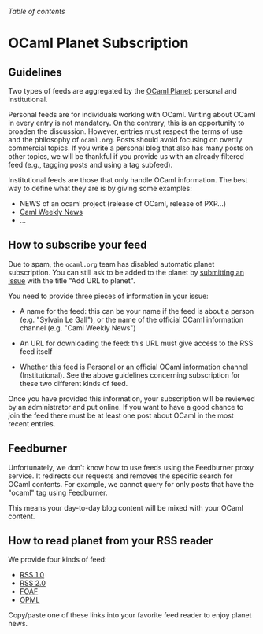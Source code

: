 <!-- ((! set title OCaml Planet Subscription !)) ((! set community !)) -->

*Table of contents*

# OCaml Planet Subscription

## Guidelines

Two types of feeds are aggregated by the [OCaml Planet](planet.html):
personal and institutional.

Personal feeds are for individuals working with OCaml.  Writing
about OCaml in every entry is not mandatory.  On the contrary, this is
an opportunity to broaden the discussion.  However, entries must respect the
terms of use and the philosophy of `ocaml.org`. Posts should avoid focusing
on overtly commercial topics. If you write a personal blog that also has
many posts on other topics, we will be thankful if you provide us with an
already filtered feed (e.g., tagging posts and using a tag subfeed).

Institutional feeds are those that only handle OCaml information.  The best
way to define what they are is by giving some examples:

- NEWS of an ocaml project (release of OCaml, release of PXP...)
- [Caml Weekly News](http://alan.petitepomme.net/cwn/index.html)
- ...

## How to subscribe your feed

Due to spam, the `ocaml.org` team has disabled automatic planet
subscription. You can still ask to be added to the planet by
[submitting an issue](https://github.com/ocaml/ocaml.org/issues) with
the title "Add URL to planet".

You need to provide three pieces of information in your issue:

- A name for the feed: this can be your name if the feed is about a
  person (e.g. "Sylvain Le Gall"), or the name of the official OCaml
  information channel (e.g. "Caml Weekly News")

- An URL for downloading the feed: this URL must give access to the
  RSS feed itself

- Whether this feed is Personal or an official OCaml
  information channel (Institutional). See the above guidelines
  concerning subscription for these two different kinds of feed.

Once you have provided this information, your subscription will be
reviewed by an administrator and put online. If you want to have a
good chance to join the feed there must be at least one post about
OCaml in the most recent entries.

## Feedburner

Unfortunately, we don't know how to use feeds using the Feedburner
proxy service. It redirects our requests and removes the specific search for
OCaml contents. For example, we cannot query for only posts that have the
"ocaml" tag using Feedburner.

This means your day-to-day blog content will be mixed with your OCaml content.

## How to read planet from your RSS reader

We provide four kinds of feed:

- [RSS 1.0](http://planet.ocaml.org/rss10.xml)
- [RSS 2.0](http://planet.ocaml.org/rss20.xml)
- [FOAF](http://planet.ocaml.org/foafroll.xml)
- [OPML](http://planet.ocaml.org/opml.xml)

Copy/paste one of these links into your favorite feed reader to enjoy
planet news.
